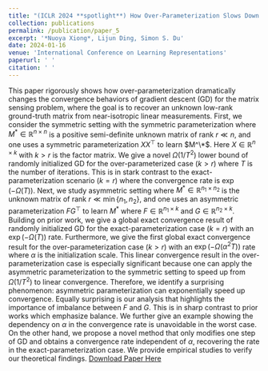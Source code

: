 ```yaml
---
title: "(ICLR 2024 **spotlight**) How Over-Parameterization Slows Down Gradient Descent in Matrix Sensing: The Curses of Symmetry and Initialization"
collection: publications
permalink: /publication/paper_5
excerpt: '*Nuoya Xiong*, Lijun Ding, Simon S. Du'
date: 2024-01-16
venue: 'International Conference on Learning Representations'
paperurl: ' '
citation: ' '
---
```

This paper rigorously shows how over-parameterization dramatically changes the convergence behaviors of gradient descent (GD) for the matrix sensing problem, where the goal is to recover an unknown low-rank ground-truth matrix from near-isotropic linear measurements.
First, we consider the symmetric setting with the symmetric parameterization where $M^* \in \mathbb{R}^{n \times n}$ is a positive semi-definite unknown matrix of rank $r \ll n$, and one uses a symmetric parameterization $XX^\top$ to learn $M^\*$. Here $X \in \mathbb{R}^{n \times k}$ with $k > r$ is the factor matrix.
We give a novel $\Omega\left(1/T^2\right)$ lower bound of randomly initialized GD for the over-parameterized case ($k >r$) where $T$ is the number of iterations.
This is in stark contrast to the exact-parameterization scenario ($k=r$) where the convergence rate is $\exp\left(-\Omega\left(T\right)\right)$.
Next, we study asymmetric setting where $M^* \in \mathbb{R}^{n_1 \times n_2}$ is the unknown matrix of rank $r \ll \min\{n_1,n_2\}$, and one uses an asymmetric parameterization $FG^\top$ to learn $M^*$ where $F \in \mathbb{R}^{n_1 \times k}$ and $G \in \mathbb{R}^{n_2 \times k}$. Building on prior work, 
we give a global exact convergence result of randomly initialized GD for the exact-parameterization case ($k=r$) with an $\exp\left(-\Omega\left(T\right)\right)$ rate.
Furthermore, we give the first global exact convergence result for the over-parameterization case ($k>r$) with an $\exp\left(-\Omega\left(\alpha^2 T\right)\right)$ rate where $\alpha$ is the initialization scale.
This linear convergence result in the over-parameterization case is especially significant because one can apply the asymmetric parameterization to the symmetric setting to speed up from $\Omega\left(1/T^2\right)$ to linear convergence. Therefore, we identify a surprising phenomenon: asymmetric parameterization can exponentially speed up convergence.
Equally surprising is our analysis that highlights the importance of imbalance between $F$ and $G$. This is in sharp contrast to prior works which emphasize balance. 
We further give an example showing the dependency on $\alpha$ in the convergence rate is unavoidable in the worst case.
On the other hand, we propose a novel method that only modifies one step of GD and obtains a convergence rate independent of $\alpha$, recovering the rate in the exact-parameterization case.
We provide empirical studies to verify our theoretical findings.
[Download Paper Here](https://arxiv.org/abs/2310.01769)
